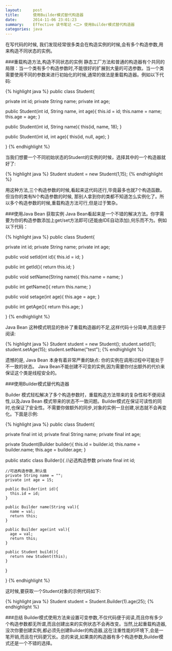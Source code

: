 ```yaml
---
layout:     post
title:      使用Builder模式替代构造器
date:       2014-11-06 23:01:23
summary:    Effective 读书笔记 <二> 使用Builder模式替代构造器
categories: java
---
```


在写代码的时候, 我们发现经常很多类会在构造实例的时候,会有多个构造参数,用来构造不同状态的实例。

###重载构造方法,构造不同状态的实例
静态工厂方法和普通的构造器有个共同的局限：当一个类有多个构造参数时,不能很好的扩展到大量的可选参数。当一个类需要使用不同的参数来进行初始化的时候,通常的做法是重载构造器。例如以下代码:

{% highlight java %}
public class Student{

  private int id;
  private String name;
  private int age;

  public Student(int id, String name, int age){
    this.id = id;
    this.name = name;
    this.age = age;
  }

  public Student(int id, String name){
    this(id, name, 18);
  }

  public Student(int id, int age){
    this(id, null, age);
  }

}
{% endhighlight %}

当我们想要一个不同初始状态的Student的实例的时候，选择其中的一个构造器就好了:

{% highlight java %}
  Student student = new Student(1,15);
{% endhighlight %}

用这种方法,三个构造参数的时候,看起来这代码还行,毕竟最多也就7个构造函数。但当你的类有N个构造参数的时候, 那别人拿到你的类都不知道怎么实例化了。所以多个构造参数的时候,重载构造方法可行,但是过于繁杂。

###使用Java Bean 获取实例
Java Bean看起来是一个不错的解决方法。你字需要为你的构造参数添加上get/set方法即可(还能由IDE自动添加),何乐而不为。例如以下代码：

{% highlight java %}
public class Student{

  private int id;
  private String name;
  private int age;

  public void setId(int id){
    this.id = id;
  }

  public int getId(){
    return this.id;
  }

  public void setName(String name){
    this.name = name;
  }

  public int getName(){
    return this.name;
  }

  public void setage(int age){
    this.age = age;
  }

  public int getAge(){
    return this.age;
  }

}
{% endhighlight %}

Java Bean 这种模式明显的弥补了重载构造器的不足,这样代码十分简单,而且便于阅读:

{% highlight java %}
Student student = new Student();
student.setId(1);
student.setAge(15);
student.setName("test");
{% endhighlight %}

遗憾的是, Java Bean 本身有着非常严重的缺点: 你的实例在调用过程中可能处于不一致的状态。 Java Bean不能创建不可变的实例,因为需要你付出额外的代价来保证这个类是线程安全的。

###使用Builder模式替代构造器

Builder 模式轻松解决了多个构造参数时，重载构造方法带来的复杂性和不便阅读性,以及Java Bean 模式带来的状态不一致问题。Builder模式在保证可读性的同时,也保证了安全性。不需要你做额外的同步,对象的实例一旦创建,状态就不会再变化。下面是示例:

{% highlight java %}
public class Student{

  private final int id;
  private final String name;
  private final int age;

  private Student(Builder builder){
    this.id = builder.id;
    this.name = builder.name;
    this.age = builder.age;
  }

  public static class Builder(){
    //必选构造参数
    private final int id;

    //可选构造参数,默认值
    private String name = "";
    private int age = 15;

    public Builder(int id){
      this.id = id;
    }

    public Builder name(String val){
      name = val;
      return this;
    }

    public Builder age(int val){
      age = val;
      return this;
    }

    public Student build(){
      return new Student(this);
    }

  }

}
{% endhighlight %}

这时候,要获取一个Student对象的示例代码如下:

{% highlight java %}
Student student = Student.Builder(1).age(25);
{% endhighlight %}

###总结
Builder模式使用方法来设置可变参数,不仅代码便于阅读,而且你有多少个构造参数都无所谓,而且创建出来的实例状态不会再改变。当然,比起重载构造器,没次你要创建实例,都必须先创建Builder的构造器,这在注重性能的环境下,会是一笔开销,而且在代码更冗长。总的来说,如果类的构造器有多个构造参数,Builder模式还是一个不错的选择。
